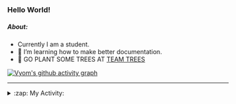 ### Hello World!

##### About:
- Currently I am a student.
- 🌱 I’m learning how to make better documentation.
- 🌱 GO PLANT SOME TREES AT [TEAM TREES](https://teamtrees.org/)

[![Vyom's github activity graph](https://activity-graph.herokuapp.com/graph?username=Vyvy-vi)](https://github.com/ashutosh00710/github-readme-activity-graph)

---
<details>
  <summary>:zap: My Activity:</summary>
  
<!--START_SECTION:waka-->
![Code Time](http://img.shields.io/badge/Code%20Time-884%20hrs%2030%20mins-blue)

**I'm a Night 🦉** 

```text
🌞 Morning    94 commits     ███░░░░░░░░░░░░░░░░░░░░░░   11.68% 
🌆 Daytime    217 commits    ██████░░░░░░░░░░░░░░░░░░░   26.96% 
🌃 Evening    268 commits    ████████░░░░░░░░░░░░░░░░░   33.29% 
🌙 Night      226 commits    ███████░░░░░░░░░░░░░░░░░░   28.07%

```
📅 **I'm Most Productive on Sunday** 

```text
Monday       124 commits    ███░░░░░░░░░░░░░░░░░░░░░░   15.4% 
Tuesday      125 commits    ████░░░░░░░░░░░░░░░░░░░░░   15.53% 
Wednesday    104 commits    ███░░░░░░░░░░░░░░░░░░░░░░   12.92% 
Thursday     111 commits    ███░░░░░░░░░░░░░░░░░░░░░░   13.79% 
Friday       105 commits    ███░░░░░░░░░░░░░░░░░░░░░░   13.04% 
Saturday     79 commits     ██░░░░░░░░░░░░░░░░░░░░░░░   9.81% 
Sunday       157 commits    █████░░░░░░░░░░░░░░░░░░░░   19.5%

```


📊 **This Week I Spent My Time On** 

```text
🔥 Editors: 
No Activity Tracked This Week

🐱‍💻 Projects: 
No Activity Tracked This Week

```


 Last Updated on 26/09/2022 01:35:44 UTC
<!--END_SECTION:waka-->
</details>
